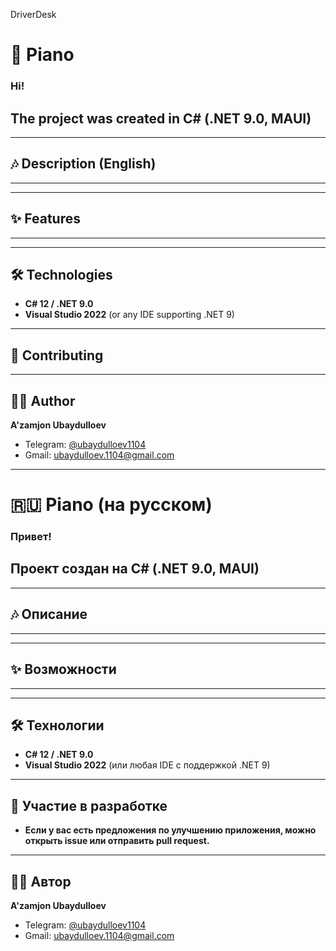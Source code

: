 DriverDesk
# 🎹 Piano

<H3>Hi!</H3>
<H2>The project was created in C# (.NET 9.0, MAUI)</H2>

---

## 🎶 Description (English)

---
---

## ✨ Features
----

---

## 🛠️ Technologies

- **C# 12 / .NET 9.0**  
- **Visual Studio 2022** (or any IDE supporting .NET 9)

---

## 🤝 Contributing


---

## 👨‍💻 Author

**A'zamjon Ubaydulloev**  
- Telegram: [@ubaydulloev1104](https://t.me/ubaydulloev1104)  
- Gmail: [ubaydulloev.1104@gmail.com](mailto:ubaydulloev.1104@gmail.com)

---

# 🇷🇺 Piano (на русском)

<H3>Привет!</H3>

<H2>Проект создан на C# (.NET 9.0, MAUI)</H2>

---

## 🎶 Описание
---

---

## ✨ Возможности

---
---

## 🛠️ Технологии

- **C# 12 / .NET 9.0**  
- **Visual Studio 2022** (или любая IDE с поддержкой .NET 9)

---

## 🤝 Участие в разработке

- **Если у вас есть предложения по улучшению приложения, можно открыть issue или отправить pull request.**  


---

## 👨‍💻 Автор

**A'zamjon Ubaydulloev**  
- Telegram: [@ubaydulloev1104](https://t.me/ubaydulloev1104)  
- Gmail: [ubaydulloev.1104@gmail.com](mailto:ubaydulloev.1104@gmail.com)


